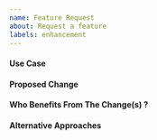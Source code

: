 ```yaml
---
name: Feature Request
about: Request a feature
labels: enhancement
---
```


#### Use Case

#### Proposed Change

#### Who Benefits From The Change(s) ?

#### Alternative Approaches
